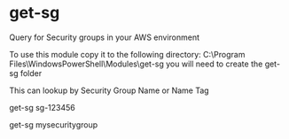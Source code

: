 # get-sg
Query for Security groups in your AWS environment


To use this module copy it to the following directory:
C:\Program Files\WindowsPowerShell\Modules\get-sg
you will need to create the get-sg folder

This can lookup by Security Group Name or Name Tag

get-sg sg-123456

get-sg mysecuritygroup
